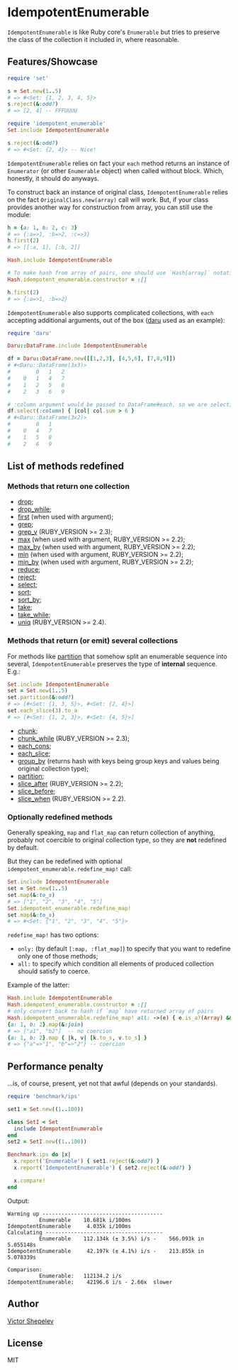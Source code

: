 # IdempotentEnumerable

`IdempotentEnumerable` is like Ruby core's `Enumerable` but tries to preserve the class of the
collection it included in, where reasonable.

## Features/Showcase

```ruby
require 'set'

s = Set.new(1..5)
# => #<Set: {1, 2, 3, 4, 5}>
s.reject(&:odd?)
# => [2, 4] -- FFFUUUU

require 'idempotent_enumerable'
Set.include IdempotentEnumerable

s.reject(&:odd?)
# => #<Set: {2, 4}> -- Nice!
```

`IdempotentEnumerable` relies on fact your `each` method returns an instance of `Enumerator` (or
other `Enumerable` object) when called without block. Which, honestly, it should do anyways.

To construct back an instance of original class, `IdempotentEnumerable` relies on the fact
`OriginalClass.new(array)` call will work. But, if your class provides another way for construction
from array, you can still use the module:

```ruby
h = {a: 1, b: 2, c: 3}
# => {:a=>1, :b=>2, :c=>3}
h.first(2)
# => [[:a, 1], [:b, 2]]

Hash.include IdempotentEnumerable

# To make hash from array of pairs, one should use `Hash[array]` notation.
Hash.idempotent_enumerable.constructor = :[]

h.first(2)
# => {:a=>1, :b=>2}
```

`IdempotentEnumerable` also supports complicated collections, with `each` accepting additional
arguments, out of the box ([daru](https://github.com/SciRuby/daru) used as an example):

```ruby
require 'daru'

Daru::DataFrame.include IdempotentEnumerable

df = Daru::DataFrame.new([[1,2,3], [4,5,6], [7,8,9]])
# #<Daru::DataFrame(3x3)>
#        0   1   2
#    0   1   4   7
#    1   2   5   8
#    2   3   6   9

# :column argument would be passed to DataFrame#each, so we are selecting columns
df.select(:column) { |col| col.sum > 6 }
# #<Daru::DataFrame(3x2)>
#        0   1
#    0   4   7
#    1   5   8
#    2   6   9
```

## List of methods redefined

### Methods that return one collection

* [drop](https://ruby-doc.org/core-2.4.2/Enumerable.html#method-i-drop);
* [drop_while](https://ruby-doc.org/core-2.4.2/Enumerable.html#method-i-drop_while);
* [first](https://ruby-doc.org/core-2.4.2/Enumerable.html#method-i-first) (when used with argument);
* [grep](https://ruby-doc.org/core-2.4.2/Enumerable.html#method-i-grep);
* [grep_v](https://ruby-doc.org/core-2.4.2/Enumerable.html#method-i-grep_v) (RUBY_VERSION >= 2.3);
* [max](https://ruby-doc.org/core-2.4.2/Enumerable.html#method-i-max) (when used with argument, RUBY_VERSION >= 2.2);
* [max_by](https://ruby-doc.org/core-2.4.2/Enumerable.html#method-i-max_by) (when used with argument, RUBY_VERSION >= 2.2);
* [min](https://ruby-doc.org/core-2.4.2/Enumerable.html#method-i-min) (when used with argument, RUBY_VERSION >= 2.2);
* [min_by](https://ruby-doc.org/core-2.4.2/Enumerable.html#method-i-min_by) (when used with argument, RUBY_VERSION >= 2.2);
* [reduce](https://ruby-doc.org/core-2.4.2/Enumerable.html#method-i-reduce);
* [reject](https://ruby-doc.org/core-2.4.2/Enumerable.html#method-i-reject);
* [select](https://ruby-doc.org/core-2.4.2/Enumerable.html#method-i-select);
* [sort](https://ruby-doc.org/core-2.4.2/Enumerable.html#method-i-sort);
* [sort_by](https://ruby-doc.org/core-2.4.2/Enumerable.html#method-i-sort_by);
* [take](https://ruby-doc.org/core-2.4.2/Enumerable.html#method-i-take);
* [take_while](https://ruby-doc.org/core-2.4.2/Enumerable.html#method-i-take_while);
* [uniq](https://ruby-doc.org/core-2.4.2/Enumerable.html#method-i-uniq)  (RUBY_VERSION >= 2.4).

### Methods that return (or emit) several collections

For methods like [partition](https://ruby-doc.org/core-2.4.2/Enumerable.html#method-i-partition) that
somehow split an enumerable sequence into several, `IdempotentEnumerable` preserves the type of
**internal** sequence. E.g.:

```ruby
Set.include IdempotentEnumerable
set = Set.new(1..5)
set.partition(&:odd?)
# => [#<Set: {1, 3, 5}>, #<Set: {2, 4}>]
set.each_slice(3).to_a
# => [#<Set: {1, 2, 3}>, #<Set: {4, 5}>]
```

* [chunk](https://ruby-doc.org/core-2.4.2/Enumerable.html#method-i-chunk);
* [chunk_while](https://ruby-doc.org/core-2.4.2/Enumerable.html#method-i-chunk_while) (RUBY_VERSION >= 2.3);
* [each_cons](https://ruby-doc.org/core-2.4.2/Enumerable.html#method-i-each_cons);
* [each_slice](https://ruby-doc.org/core-2.4.2/Enumerable.html#method-i-each_slice);
* [group_by](https://ruby-doc.org/core-2.4.2/Enumerable.html#method-i-group_by) (returns hash with
  keys being group keys and values being original collection type);
* [partition](https://ruby-doc.org/core-2.4.2/Enumerable.html#method-i-partition);
* [slice_after](https://ruby-doc.org/core-2.4.2/Enumerable.html#method-i-slice_after) (RUBY_VERSION >= 2.2);
* [slice_before](https://ruby-doc.org/core-2.4.2/Enumerable.html#method-i-slice_before);
* [slice_when](https://ruby-doc.org/core-2.4.2/Enumerable.html#method-i-slice_when) (RUBY_VERSION >= 2.2).

### Optionally redefined methods

Generally speaking, `map` and `flat_map` can return collection of anything, probably not coercible
to original collection type, so they are **not** redefined by default.

But they can be redefined with optional `idempotent_enumerable.redefine_map!` call:

```ruby
Set.include IdempotentEnumerable
set = Set.new(1..5)
set.map(&:to_s)
# => ["1", "2", "3", "4", "5"]
Set.idempotent_enumerable.redefine_map!
set.map(&:to_s)
# => #<Set: {"1", "2", "3", "4", "5"}>
```

`redefine_map!` has two options:
* `only:` (by default `[:map, :flat_map]`) to specify that you want to redefine only one of those
  methods;
* `all:` to specify which condition all elements of produced collection should satisfy to coerce.

Example of the latter:

```ruby
Hash.include IdempotentEnumerable
Hash.idempotent_enumerable.constructor = :[]
# only convert back to hash if `map` have returned array of pairs
Hash.idempotent_enumerable.redefine_map! all: ->(e) { e.is_a?(Array) && e.count == 2 }
{a: 1, b: 2}.map(&:join)
# => ["a1", "b2"]  -- no coercion
{a: 1, b: 2}.map { |k, v| [k.to_s, v.to_s] }
# => {"a"=>"1", "b"=>"2"} -- coercion
```

## Performance penalty

...is, of course, present, yet not that awful (depends on your standards).

```ruby
require 'benchmark/ips'

set1 = Set.new((1..100))

class SetI < Set
  include IdempotentEnumerable
end
set2 = SetI.new((1..100))

Benchmark.ips do |x|
  x.report('Enumerable') { set1.reject(&:odd?) }
  x.report('IdempotentEnumerable') { set2.reject(&:odd?) }

  x.compare!
end
```

Output:

```
Warming up --------------------------------------
          Enumerable    10.681k i/100ms
IdempotentEnumerable     4.035k i/100ms
Calculating -------------------------------------
          Enumerable    112.134k (± 3.5%) i/s -    566.093k in   5.055148s
IdempotentEnumerable     42.197k (± 4.1%) i/s -    213.855k in   5.078339s

Comparison:
          Enumerable:   112134.2 i/s
IdempotentEnumerable:    42196.6 i/s - 2.66x  slower
```

## Author

[Victor Shepelev](http://zverok.github.io/)

## License

MIT
